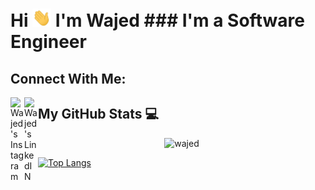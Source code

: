 # Hi <img src="https://raw.githubusercontent.com/ABSphreak/ABSphreak/master/gifs/Hi.gif" width="30px"> I'm Wajed ### I'm a Software Engineer

## Connect With Me:
<a href="https://www.instagram.com/wazed221b/">
  <img align="left" alt="Wajed's Instagram" width="22px" src="https://raw.githubusercontent.com/hussainweb/hussainweb/main/icons/instagram.png" />
</a>

<a href="https://www.linkedin.com/in/abdul-wajed-khan-138134209/">
  <img align="left" alt="Wajed's LinkedIN" width="22px" src="https://raw.githubusercontent.com/peterthehan/peterthehan/master/assets/linkedin.svg" />
</a>


<!---
WazedKhan/WazedKhan is a ✨ special ✨ repository because its `README.md` (this file) appears on your GitHub profile.
You can click the Preview link to take a look at your changes.
--->
## My GitHub Stats 💻

<p align="center"> <img src="https://github-readme-stats.vercel.app/api?username=wazedkhan&show_icons=true&theme=gotham" alt="wajed" />
  
[![Top Langs](https://github-readme-stats.vercel.app/api/top-langs/?username=wazedkhan&hide=java,html,css&theme=dracula)](https://github.com/anuraghazra/github-readme-stats)
